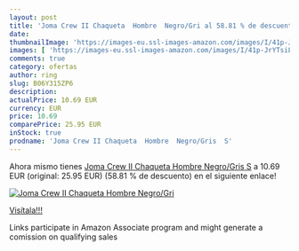 ```yaml
---
layout: post
title: 'Joma Crew II Chaqueta  Hombre  Negro/Gri al 58.81 % de descuento'
date: 
thumbnailImage: 'https://images-eu.ssl-images-amazon.com/images/I/41p-JrYTsiL._SL200_.jpg'
images: [ 'https://images-eu.ssl-images-amazon.com/images/I/41p-JrYTsiL._SL200_.jpg' ]
comments: true
category: ofertas
author: ring
slug: B06Y315ZP6
description:
actualPrice: 10.69 EUR
currency: EUR
price: 10.69
comparePrice: 25.95 EUR
inStock: true
prodname: 'Joma Crew II Chaqueta  Hombre  Negro/Gris  S'
---
```


Ahora mismo tienes [Joma Crew II Chaqueta  Hombre  Negro/Gris  S](https://www.amazon.es/dp/B06Y315ZP6/?tag=tolees-21) a 10.69 EUR (original: 25.95 EUR) (58.81 %  de descuento) en el siguiente enlace!

[![Joma Crew II Chaqueta  Hombre  Negro/Gri](https://images-eu.ssl-images-amazon.com/images/I/41p-JrYTsiL._SL200_.jpg)](https://www.amazon.es/dp/B06Y315ZP6/?tag=tolees-21)

[Visítala!!!](https://www.amazon.es/dp/B06Y315ZP6/?tag=tolees-21)

Links participate in Amazon Associate program and might generate a comission on qualifying sales

